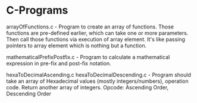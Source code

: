 # C-Programs

arrayOfFunctions.c - Program to create an array of functions. Those functions are pre-defined earlier, which can take one or more parameters. Then call those functions via execution of array element. It's like passing pointers to array element which is nothing but a function.
    
mathematicalPrefixPostfix.c - Program to calculate a mathematical expression in pre-fix and post-fix notation.

hexaToDecimalAscending.c hexaToDecimalDescending.c - Program should take an array of Hexadecimal values (mostly integers/numbers), operation code. Return another array of integers. Opcode: Ascending Order, Descending Order


    
